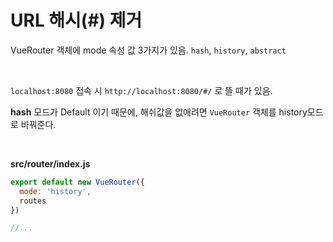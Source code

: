 
# URL 해시(#) 제거

VueRouter 객체에 mode 속성 값 3가지가 있음. `hash`, `history`, `abstract`

&nbsp;

`localhost:8080` 접속 시 `http://localhost:8080/#/` 로 뜰 때가 있음.

**hash** 모드가 Default 이기 때문에, 해쉬값을 없애려면 `VueRouter` 객체를 history모드로 바꿔준다.

&nbsp;

**src/router/index.js**
```javascript
export default new VueRouter({
  mode: 'history',
  routes
})

//...
```

